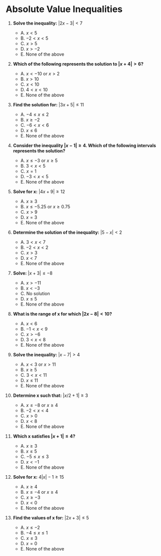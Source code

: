 # Absolute Value Inequalities

1. **Solve the inequality:** $|2x - 3| < 7$
   - A. $x < 5$
   - B. $-2 < x < 5$
   - C. $x > 5$
   - D. $x > -2$
   - E. None of the above

2. **Which of the following represents the solution to $|x + 4| > 6$?**
   - A. $x < -10$ or $x > 2$
   - B. $x > 10$
   - C. $x < 10$
   - D. $4 < x < 10$
   - E. None of the above

3. **Find the solution for:** $|3x + 5| \leq 11$
   - A. $-4 \leq x \leq 2$
   - B. $x \geq -2$
   - C. $-6 < x < 6$
   - D. $x \leq 6$
   - E. None of the above

4. **Consider the inequality $|x - 1| \geq 4$. Which of the following intervals represents the solution?**
   - A. $x \leq -3$ or $x \geq 5$
   - B. $3 < x < 5$
   - C. $x = 1$
   - D. $-3 < x < 5$
   - E. None of the above

5. **Solve for x:** $|4x + 9| \geq 12$
   - A. $x \geq 3$
   - B. $x \leq -5.25$ or $x \geq 0.75$
   - C. $x > 9$
   - D. $x = 3$
   - E. None of the above

6. **Determine the solution of the inequality:** $|5 - x| < 2$
   - A. $3 < x < 7$
   - B. $-2 < x < 2$
   - C. $x > 3$
   - D. $x < 7$
   - E. None of the above

7. **Solve:** $|x + 3| \leq -8$
   - A. $x > -11$
   - B. $x < -3$
   - C. No solution
   - D. $x \leq 5$
   - E. None of the above

8. **What is the range of x for which $|2x - 8| < 10$?**
   - A. $x < 6$
   - B. $-1 < x < 9$
   - C. $x > -6$
   - D. $3 < x < 8$
   - E. None of the above

9. **Solve the inequality:** $|x - 7| > 4$ 
   - A. $x < 3$ or $x > 11$
   - B. $x \geq 5$
   - C. $3 < x < 11$
   - D. $x \leq 11$
   - E. None of the above

10. **Determine x such that:** $|x/2 + 1| \geq 3$
    - A. $x \leq -8$ or $x \geq 4$
    - B. $-2 < x < 4$
    - C. $x > 0$
    - D. $x < 8$
    - E. None of the above

13. **Which x satisfies $|x + 1| \leq 4$?**
    - A. $x \geq 3$
    - B. $x \leq 5$
    - C. $-5 \leq x \leq 3$
    - D. $x < -1$
    - E. None of the above

14. **Solve for x:** $4|x| - 1 \geq 15$
    - A. $x \geq 4$
    - B. $x \leq -4$ or $x \geq 4$
    - C. $x \geq -3$
    - D. $x < 0$
    - E. None of the above

15. **Find the values of x for:** $|2x + 3| \leq 5$
    - A. $x \leq -2$
    - B. $-4 \leq x \leq 1$
    - C. $x \leq 3$
    - D. $x = 0$
    - E. None of the above
